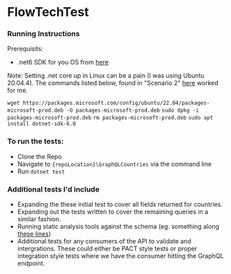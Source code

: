 # FlowTechTest

### Running Instructions
Prerequisits: 
- .net6 SDK for you OS from [here](https://dotnet.microsoft.com/en-us/download)

Note: Setting .net core up in Linux can be a pain (I was using Ubuntu 20.04.4). The commands listed below, found in "Scenario 2" [here](https://github.com/dotnet/core/issues/7699) worked for me.

`wget https://packages.microsoft.com/config/ubuntu/22.04/packages-microsoft-prod.deb -O packages-microsoft-prod.deb`
 `sudo dpkg -i packages-microsoft-prod.deb`
`rm packages-microsoft-prod.deb`
`sudo apt install dotnet-sdk-6.0`


### To run the tests:
- Clone the Repo
- Navigate to `{repoLocation}\GraphQLCountries` via the command line
- Run `dotnet test`


### Additional tests I'd include
- Expanding the these initial test to cover all fields returned for countries.
- Expanding out the tests written to cover the remaining queries in a similar fashion.
- Running static analysis tools against the schema (eg. something along [these lines](https://github.com/cjoudrey/graphql-schema-linter))
- Additional tests for any consumers of the API to validate and intergrations. These could either be PACT style tests or proper integration style tests where we have the consumer hitting the GraphQL endpoint. 
